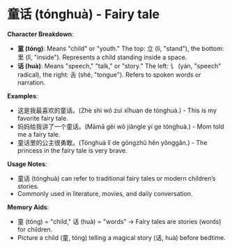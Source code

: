 # **童话 (tónghuà) - Fairy tale**

**Character Breakdown**:  
- **童 (tóng)**: Means "child" or "youth." The top: 立 (lì, "stand"), the bottom: 里 (lǐ, "inside"). Represents a child standing inside a space.  
- **话 (huà)**: Means "speech," "talk," or "story." The left: 讠 (yán, "speech" radical), the right: 舌 (shé, "tongue"). Refers to spoken words or narration.

**Examples**:  
- 这是我最喜欢的童话。(Zhè shì wǒ zuì xǐhuan de tónghuà.) - This is my favorite fairy tale.  
- 妈妈给我讲了一个童话。(Māmā gěi wǒ jiǎngle yí ge tónghuà.) - Mom told me a fairy tale.  
- 童话里的公主很勇敢。(Tónghuà lǐ de gōngzhǔ hěn yǒnggǎn.) - The princess in the fairy tale is very brave.

**Usage Notes**:  
- 童话 (tónghuà) can refer to traditional fairy tales or modern children’s stories.  
- Commonly used in literature, movies, and daily conversation.

**Memory Aids**:  
- 童 (tóng) = "child," 话 (huà) = "words" → Fairy tales are stories (words) for children.  
- Picture a child (童, tóng) telling a magical story (话, huà) before bedtime.